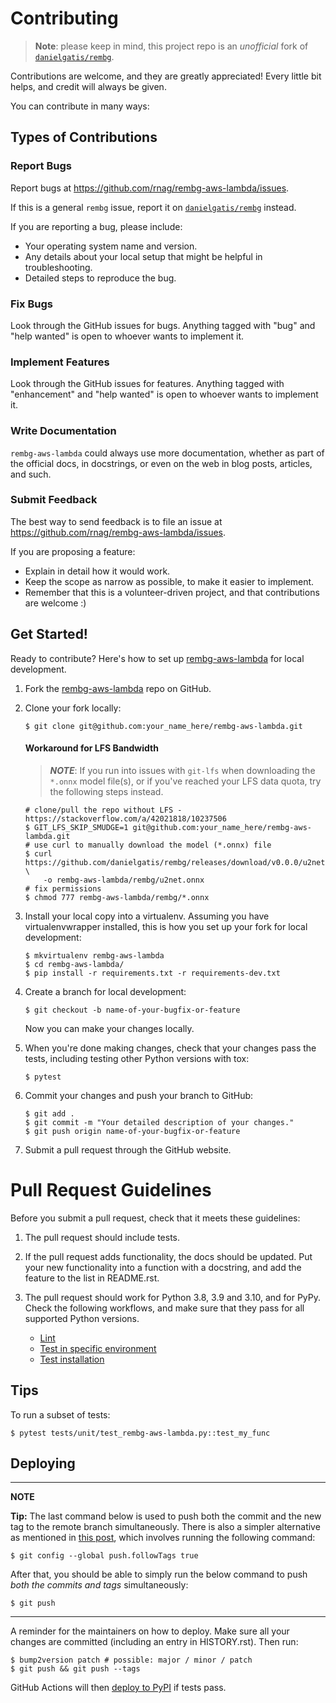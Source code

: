 # Contributing

> **Note**: please keep in mind, this project repo is an *unofficial* fork
> of [`danielgatis/rembg`].

Contributions are welcome, and they are greatly appreciated! Every
little bit helps, and credit will always be given.

You can contribute in many ways:

[`danielgatis/rembg`]: https://github.com/danielgatis/rembg

## Types of Contributions

### Report Bugs

Report bugs at <https://github.com/rnag/rembg-aws-lambda/issues>.

If  this is a general `rembg` issue, report it
on [`danielgatis/rembg`] instead.

If you are reporting a bug, please include:

-   Your operating system name and version.
-   Any details about your local setup that might be helpful in
    troubleshooting.
-   Detailed steps to reproduce the bug.

### Fix Bugs

Look through the GitHub issues for bugs. Anything tagged with "bug"
and "help wanted" is open to whoever wants to implement it.

### Implement Features

Look through the GitHub issues for features. Anything tagged with
"enhancement" and "help wanted" is open to whoever wants to
implement it.

### Write Documentation

`rembg-aws-lambda` could always use more documentation, whether as part of the
official docs, in docstrings, or even on the web in blog posts,
articles, and such.

### Submit Feedback

The best way to send feedback is to file an issue at
<https://github.com/rnag/rembg-aws-lambda/issues>.

If you are proposing a feature:

-   Explain in detail how it would work.
-   Keep the scope as narrow as possible, to make it easier to
    implement.
-   Remember that this is a volunteer-driven project, and that
    contributions are welcome :)

## Get Started!

Ready to contribute? Here's how to set up [rembg-aws-lambda](#contributing) for
local development.

1.  Fork the [rembg-aws-lambda](#contributing) repo on GitHub.

2.  Clone your fork locally:

    ```shell
    $ git clone git@github.com:your_name_here/rembg-aws-lambda.git
    ```
    #### Workaround for LFS Bandwidth
    > **_NOTE_**: If you run into issues with `git-lfs` when downloading the `*.onnx`
    model file(s), or if you've reached your LFS data quota, try the
    following steps instead.

    ```shell
    # clone/pull the repo without LFS - https://stackoverflow.com/a/42021818/10237506
    $ GIT_LFS_SKIP_SMUDGE=1 git@github.com:your_name_here/rembg-aws-lambda.git
    # use curl to manually download the model (*.onnx) file
    $ curl https://github.com/danielgatis/rembg/releases/download/v0.0.0/u2net.onnx \
        -o rembg-aws-lambda/rembg/u2net.onnx
    # fix permissions
    $ chmod 777 rembg-aws-lambda/rembg/*.onnx
    ```

3. Install your local copy into a virtualenv. Assuming you have
    virtualenvwrapper installed, this is how you set up your fork for
    local development:

    ``` shell
    $ mkvirtualenv rembg-aws-lambda
    $ cd rembg-aws-lambda/
    $ pip install -r requirements.txt -r requirements-dev.txt
    ```

4.  Create a branch for local development:

    ``` shell
    $ git checkout -b name-of-your-bugfix-or-feature
    ```

    Now you can make your changes locally.

5.  When you're done making changes, check that your changes pass
    the tests, including testing other Python versions with
    tox:

    ``` shell
    $ pytest
    ```

6.  Commit your changes and push your branch to GitHub:

    ``` shell
    $ git add .
    $ git commit -m "Your detailed description of your changes."
    $ git push origin name-of-your-bugfix-or-feature
    ```

7.  Submit a pull request through the GitHub website.

# Pull Request Guidelines

Before you submit a pull request, check that it meets these guidelines:

1.  The pull request should include tests.
2.  If the pull request adds functionality, the docs should be updated.
    Put your new functionality into a function with a docstring, and add
    the feature to the list in README.rst.
3.  The pull request should work for Python 3.8, 3.9 and 3.10, and
    for PyPy. Check the following workflows, and make
    sure that they pass for all supported Python versions.

    - [Lint](https://github.com/rnag/rembg-aws-lambda/actions/workflows/lint_python.yml)
    - [Test in specific environment](https://github.com/rnag/rembg-aws-lambda/actions/workflows/test-specific-environment.yml)
    - [Test installation](https://github.com/rnag/rembg-aws-lambda/actions/workflows/test-install.yml)

## Tips

To run a subset of tests:

``` shell
$ pytest tests/unit/test_rembg-aws-lambda.py::test_my_func
```

## Deploying

---
**NOTE**

**Tip:** The last command below is used to push both the commit and the
new tag to the remote branch simultaneously. There is also a simpler
alternative as mentioned in [this
post](https://stackoverflow.com/questions/3745135/push-git-commits-tags-simultaneously),
which involves running the following command:

``` shell
$ git config --global push.followTags true
```

After that, you should be able to simply run the below command to push
*both the commits and tags* simultaneously:

``` shell
$ git push
```
---

A reminder for the maintainers on how to deploy. Make sure all your
changes are committed (including an entry in HISTORY.rst). Then run:

``` shell
$ bump2version patch # possible: major / minor / patch
$ git push && git push --tags
```

GitHub Actions will then [deploy to
PyPI](https://github.com/rnag/rembg-aws-lambda/actions/workflows/publish_pypi.yml) if
tests pass.
